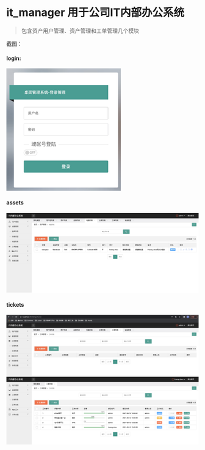 # it_manager 用于公司IT内部办公系统

> 包含资产用户管理、资产管理和工单管理几个模块


截图：

#### login:

<img src="https://github.com/lvs071103/it_manager/blob/master/images/1616566391155.jpg" width="300">

#### assets
<img src="https://github.com/lvs071103/it_manager/blob/master/images/1616566538398.jpg" width="800">

#### tickets
<img src="https://github.com/lvs071103/it_manager/blob/master/images/1616566572284.jpg" width="800">
<img src="https://github.com/lvs071103/it_manager/blob/master/images/WechatIMG1754.png" width="800">
